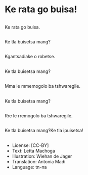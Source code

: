 # Ke rata go buisa!

##
Ke rata go buisa.

##
Ke tla buisetsa mang?

##
Kgantsadiake o robetse.

##
Ke tla buisetsa mang?

##
Mma le mmemogolo ba tshwaregile.

##
Ke tla buisetsa mang?

##
Rre le rremogolo ba tshwaregile.

##
Ke tla buisetsa mang?Ke tla ipuisetsa!

##
* License: [CC-BY]
* Text: Letta Machoga
* Illustration: Wiehan de Jager
* Translation: Antonia Madi
* Language: tn-na
